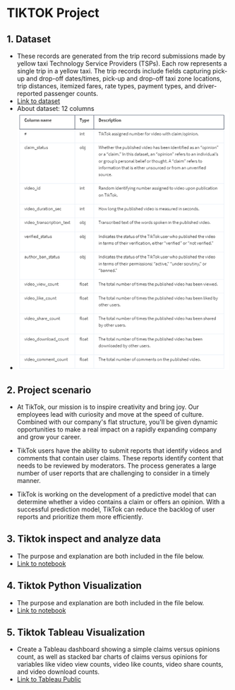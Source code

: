 
# TIKTOK Project

## 1. Dataset
- These records are generated from the trip record submissions made by yellow taxi Technology Service Providers (TSPs). Each row represents a single trip in a yellow taxi. The trip records include fields capturing pick-up and drop-off dates/times, pick-up and drop-off taxi zone locations, trip distances, itemized fares, rate types, payment types, and driver-reported passenger counts.
- [Link to dataset](https://www.kaggle.com/datasets/nhiyenta/tiktok-dataset/data)
- About dataset: 12 columns
- ![tiktok_dataset.csv](https://github.com/Thereddinosaur13/Data_Analytics_Porfolio/blob/main/img/Tiktok_data_detail.png)


## 2.  Project scenario
- At TikTok, our mission is to inspire creativity and bring joy. Our employees lead with curiosity and move at the speed of culture. Combined with our company's flat structure, you'll be given dynamic opportunities to make a real impact on a rapidly expanding company and grow your career.

- TikTok users have the ability to submit reports that identify videos and comments that contain user claims. These reports identify content that needs to be reviewed by moderators. The process generates a large number of user reports that are challenging to consider in a timely manner. 

- TikTok is working on the development of a predictive model that can determine whether a video contains a claim or offers an opinion. With a successful prediction model, TikTok can reduce the backlog of user reports and prioritize them more efficiently.

## 3. Tiktok inspect and analyze data
- The purpose and explanation are both included in the file below.
- [Link to notebook](https://github.com/Thereddinosaur13/Data_Analytics_Porfolio/blob/main/Tiktok_project/tiktok-inspect-and-analyze-data.ipynb)

## 4. Tiktok Python Visualization
- The purpose and explanation are both included in the file below.
- [Link to notebook](https://github.com/Thereddinosaur13/Data_Analytics_Porfolio/blob/main/Tiktok_project/tiktok-python-visulize.ipynb)
 
## 5. Tiktok Tableau Visualization
- Create a Tableau dashboard showing a simple claims versus opinions count, as well as stacked bar charts of claims versus opinions for variables like video view counts, video like counts, video share counts, and video download counts.
- [Link to Tableau Public](https://public.tableau.com/app/profile/t.nhi/viz/TIKTOKProject/Story1)

